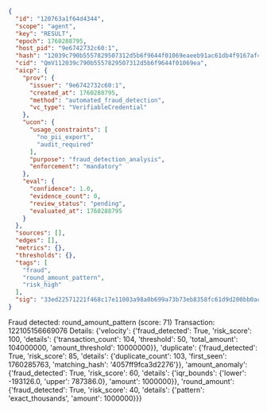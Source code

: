 ```json
{
  "id": "120763a1f64d4344",
  "scope": "agent",
  "key": "RESULT",
  "epoch": 1760288795,
  "host_pid": "9e6742732c60:1",
  "hash": "12039c790b5557829507312d5b6f9644f01069eaeeb91ac61db4f9167af479b9",
  "cid": "QmV112039c790b5557829507312d5b6f9644f01069ea",
  "aicp": {
    "prov": {
      "issuer": "9e6742732c60:1",
      "created_at": 1760288795,
      "method": "automated_fraud_detection",
      "vc_type": "VerifiableCredential"
    },
    "ucon": {
      "usage_constraints": [
        "no_pii_export",
        "audit_required"
      ],
      "purpose": "fraud_detection_analysis",
      "enforcement": "mandatory"
    },
    "eval": {
      "confidence": 1.0,
      "evidence_count": 0,
      "review_status": "pending",
      "evaluated_at": 1760288795
    }
  },
  "sources": [],
  "edges": [],
  "metrics": {},
  "thresholds": {},
  "tags": [
    "fraud",
    "round_amount_pattern",
    "risk_high"
  ],
  "sig": "33ed22571221f468c17e11003a98a0b699a73b73eb8358fc61d9d200bb0ac9b9"
}
```

Fraud detected: round_amount_pattern (score: 71)
Transaction: 122105156669076
Details: {'velocity': {'fraud_detected': True, 'risk_score': 100, 'details': {'transaction_count': 104, 'threshold': 50, 'total_amount': 104000000, 'amount_threshold': 10000000}}, 'duplicate': {'fraud_detected': True, 'risk_score': 85, 'details': {'duplicate_count': 103, 'first_seen': 1760285763, 'matching_hash': '4057ff9fca3d2276'}}, 'amount_anomaly': {'fraud_detected': True, 'risk_score': 60, 'details': {'iqr_bounds': {'lower': -193126.0, 'upper': 787386.0}, 'amount': 1000000}}, 'round_amount': {'fraud_detected': True, 'risk_score': 40, 'details': {'pattern': 'exact_thousands', 'amount': 1000000}}}